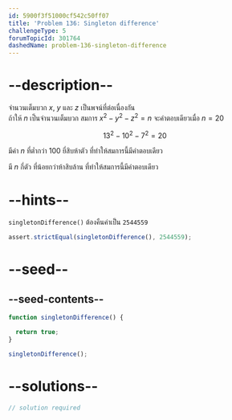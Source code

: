 ```yaml
---
id: 5900f3f51000cf542c50ff07
title: 'Problem 136: Singleton difference'
challengeType: 5
forumTopicId: 301764
dashedName: problem-136-singleton-difference
---
```


# --description--

จำนวนเต็มบวก $x$, $y$ และ $z$ เป็นพจน์ที่ต่อเนื่องกัน  
ถ้าให้ $n$ เป็นจำนวนเต็มบวก สมการ $x^2 − y^2 − z^2 = n$ จะคำตอบเดียวเมื่อ $n = 20$

$$13^2 − 10^2 − 7^2 = 20$$

มีค่า $n$ ที่ต่ำกว่า 100 ยี่สิบห้าตัว ที่ทำให้สมการนี้มีคำตอบเดียว

มี $n$ กี่ตัว ที่น้อยกว่าห้าสิบล้าน ที่ทำให้สมการนี้มีคำตอบเดียว

# --hints--

`singletonDifference()` ต้องคืนค่าเป็น `2544559`

```js
assert.strictEqual(singletonDifference(), 2544559);
```

# --seed--

## --seed-contents--

```js
function singletonDifference() {

  return true;
}

singletonDifference();
```

# --solutions--

```js
// solution required
```
